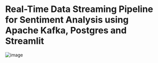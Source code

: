 # Real-Time Data Streaming Pipeline for Sentiment Analysis using Apache Kafka, Postgres and Streamlit

![image](https://github.com/user-attachments/assets/e761628b-c4b3-4b2a-a0bc-6195dddf8771)

